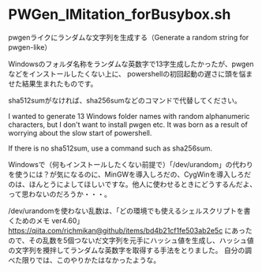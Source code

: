 # PWGen_IMitation_forBusybox.sh
pwgenライクにランダムな文字列を生成する（Generate a random string for pwgen-like）

Windowsのフォルダ名称をランダムな英数字で13字生成したかったが、pwgenなどをインストールしたくない上に、
powershellの初回起動の遅さに頭を悩ませた結果生まれたものです。

sha512sumがなければ、sha256sumなどのコマンドで代替してください。

I wanted to generate 13 Windows folder names with random alphanumeric characters, but I don't want to install pwgen etc.
It was born as a result of worrying about the slow start of powershell.

If there is no sha512sum, use a command such as sha256sum.

Windowsで（何もインストールしたくない前提で）「/dev/urandom」の代わりを使うには？が気になるのに、MinGWを導入しろだの、CygWinを導入しろだのは、ほんとうによしてほしいですな。他人に使わせるときにどうするんだよ、って思わないのだろうか・・・。

/dev/urandomを使わない乱数は、「どの環境でも使えるシェルスクリプトを書くためのメモ ver4.60」
https://qiita.com/richmikan@github/items/bd4b21cf1fe503ab2e5c
にあったので、その乱数を5個つないだ文字列を元手にハッシュ値を生成し、ハッシュ値の文字列を攪拌してランダムな英数字を取得する手法をとりました。
自分の調べた限りでは、このやりかたはなかったような。
